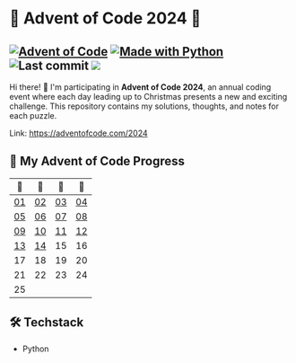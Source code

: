# 🎄 Advent of Code 2024 🎄

[![Advent of Code](https://img.shields.io/badge/Advent%20of%20Code-ffff66?logo=adventofcode&logoColor=000)](<https://adventofcode.com/> "Advent of Code homepage")
[![Made with Python](https://img.shields.io/badge/Python->=3.13-blue?logo=python&logoColor=yellow)](<https://python.org> "Python homepage")
![Last commit](https://img.shields.io/github/last-commit/messeb/advent-of-code-2024 "Last commit")
![](https://img.shields.io/badge/stars%20⭐-28%3A%20work%20in%20progress-yellow)
---

Hi there! 👋 I'm participating in **Advent of Code 2024**, an annual coding event where each day leading up to Christmas presents a new and exciting challenge. This repository contains my solutions, thoughts, and notes for each puzzle.

Link: https://adventofcode.com/2024


## 📅 My Advent of Code Progress

| 🎅        | 🎄        | 🎁        | 🦌        |
| --------- | --------- | --------- | --------- |
| [01](01/) | [02](02/) | [03](03/) | [04](04/) |
| [05](05/) | [06](06/) | [07](07/) | [08](08/) |
| [09](09/) | [10](10/) | [11](11/) | [12](12/) |
| [13](13/) | [14](14/) | 15        | 16        |
| 17        | 18        | 19        | 20        |
| 21        | 22        | 23        | 24        |
| 25        |           |           |           |

## 🛠️ Techstack 
- Python
